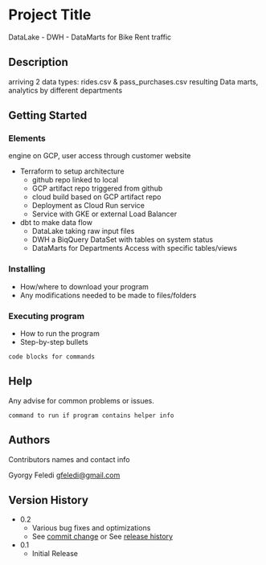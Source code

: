 # Project Title

DataLake - DWH - DataMarts for Bike Rent traffic

## Description

arriving 2 data types: rides.csv & pass_purchases.csv
resulting Data marts, analytics by different departments

## Getting Started

### Elements

engine on GCP, user access through customer website
- Terraform to setup architecture
  - github repo linked to local
  - GCP artifact repo triggered from github
  - cloud build based on GCP artifact repo
  - Deployment as Cloud Run service
  - Service with GKE or external Load Balancer 
- dbt to make data flow
  - DataLake taking raw input files
  - DWH a BiqQuery DataSet with tables on system status
  - DataMarts for Departments Access with specific tables/views

### Installing

* How/where to download your program
* Any modifications needed to be made to files/folders

### Executing program

* How to run the program
* Step-by-step bullets
```
code blocks for commands
```

## Help

Any advise for common problems or issues.
```
command to run if program contains helper info
```

## Authors

Contributors names and contact info

Gyorgy Feledi 
gfeledi@gmail.com

## Version History

* 0.2
    * Various bug fixes and optimizations
    * See [commit change]() or See [release history]()
* 0.1
    * Initial Release


